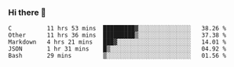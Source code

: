 ### Hi there 👋

<!--
**WShiBin/WShiBin** is a ✨ _special_ ✨ repository because its `README.md` (this file) appears on your GitHub profile.

Here are some ideas to get you started:

- 🔭 I’m currently working on ...
- 🌱 I’m currently learning ...
- 👯 I’m looking to collaborate on ...
- 🤔 I’m looking for help with ...
- 💬 Ask me about ...
- 📫 How to reach me: ...
- 😄 Pronouns: ...
- ⚡ Fun fact: ...
-->

<!--START_SECTION:waka-->
```text
C          11 hrs 53 mins  █████████▓░░░░░░░░░░░░░░░   38.26 % 
Other      11 hrs 36 mins  █████████▒░░░░░░░░░░░░░░░   37.38 % 
Markdown   4 hrs 21 mins   ███▓░░░░░░░░░░░░░░░░░░░░░   14.01 % 
JSON       1 hr 31 mins    █▒░░░░░░░░░░░░░░░░░░░░░░░   04.92 % 
Bash       29 mins         ▒░░░░░░░░░░░░░░░░░░░░░░░░   01.56 % 
```
<!--END_SECTION:waka-->
